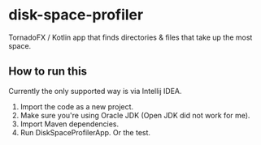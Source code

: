 # disk-space-profiler

TornadoFX / Kotlin app that finds directories & files that take up the most space.

## How to run this

Currently the only supported way is via Intellij IDEA.

1. Import the code as a new project.
2. Make sure you're using Oracle JDK (Open JDK did not work for me).
3. Import Maven dependencies.
4. Run DiskSpaceProfilerApp. Or the test.
